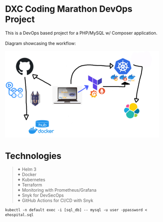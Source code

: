 # DXC Coding Marathon DevOps Project

This is a DevOps based project for a PHP/MySQL w/ Composer application.
<br>
<br>
Diagram showcasing the workflow:
<br>
<br>
![alt text](https://github.com/sensgithub/DevOps-Project/blob/main/screenshots/diagram-new.png)

# Technologies

> ✦ Helm 3 <br>
> ✦ Docker <br>
> ✦ Kubernetes <br>
> ✦ Terraform <br>
> ✦ Monitoring with Prometheus/Grafana <br>
> ✦ Snyk for DevSecOps <br>
> ✦ GitHub Actions for CI/CD with Snyk <br>


```
kubectl -n default exec -i [sql_db] -- mysql -u user -ppassword < ehospital.sql
```
